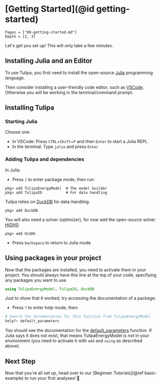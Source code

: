 # [Getting Started](@id getting-started)

```@contents
Pages = ["00-getting-started.md"]
Depth = [2, 3]
```

Let's get you set up! This will only take a few minutes.

## Installing Julia and an Editor

To use Tulipa, you first need to install the open-source [Julia](https://julialang.org) programming language.

Then consider installing a user-friendly code editor, such as [VSCode](https://code.visualstudio.com). Otherwise you will be working in the terminal/command prompt.

## Installing Tulipa

### Starting Julia

Choose one:

- In VSCode: Press `CTRL`+`Shift`+`P` and then `Enter` to start a Julia REPL.
- In the terminal: Type `julia` and press `Enter`

### Adding Tulipa and dependencies

In Julia:

- Press `]` to enter package mode, then run:

```julia-pkg
pkg> add TulipaEnergyModel  # The model builder
pkg> add TulipaIO           # For data handling
```

Tulipa relies on [DuckDB](https://duckdb.org/) for data-handling:

```julia-pkg
pkg> add DuckDB
```

You will also need a solver (optimizer), for now add the open-source solver [HiGHS](https://highs.dev/):

```julia-pkg
pkg> add HiGHS
```

- Press `backspace` to return to Julia mode

## Using packages in your project

Now that the packages are installed, you need to activate them in your project. You should always have this line at the top of your code, specifying any packages you want to use.

```julia
using TulipaEnergyModel, TulipaIO, DuckDB
```

Just to show that it worked, try accessing the documentation of a package:

- Press `?` to enter help mode, then:

```julia
# Search the documentation for this function from TulipaEnergyModel
help?> default_parameters
```

You should see the documentation for the [default_parameters](@ref) function. If Julia says it does not exist, that means TulipaEnergyModel is not in your environment (you need to activate it with `add` and `using` as described above).

## Next Step

Now that you're all set up, head over to our [Beginner Tutorials](@ref basic-example) to run your first analyses! 🌷
